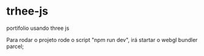 # trhee-js
portifolio usando three js

Para rodar o projeto rode o script "npm run dev", irá startar o webgl bundler parcel;